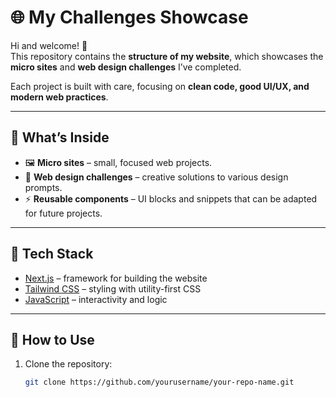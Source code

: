 # 🌐 My Challenges Showcase

Hi and welcome! 👋  
This repository contains the **structure of my website**, which showcases the **micro sites** and **web design challenges** I’ve completed.

Each project is built with care, focusing on **clean code, good UI/UX, and modern web practices**.

---

## 📂 What’s Inside

- 🖼️ **Micro sites** – small, focused web projects.
- 🎨 **Web design challenges** – creative solutions to various design prompts.
- ⚡ **Reusable components** – UI blocks and snippets that can be adapted for future projects.

---

## 🚀 Tech Stack

- [Next.js](https://nextjs.org/) – framework for building the website
- [Tailwind CSS](https://tailwindcss.com/) – styling with utility-first CSS
- [JavaScript](https://developer.mozilla.org/en-US/docs/Web/JavaScript) – interactivity and logic

---

## 📖 How to Use

1. Clone the repository:
   ```bash
   git clone https://github.com/yourusername/your-repo-name.git
   ```
